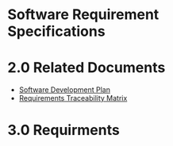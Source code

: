 # Software Requirement Specifications

# 2.0 Related Documents
- [Software Development Plan](/design_document.md)
- [Requirements Traceability Matrix]()

# 3.0 Requirments